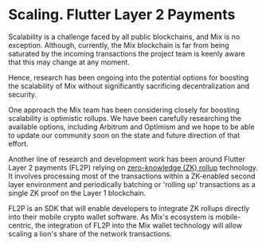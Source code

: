 # Scaling. Flutter Layer 2 Payments

Scalability is a challenge faced by all public blockchains, and Mix is no exception. Although, currently, the Mix blockchain is far from being saturated by the incoming transactions the project team is keenly aware that this may change at any moment.&#x20;

Hence, research has been ongoing into the potential options for boosting the scalability of Mix without significantly sacrificing decentralization and security.&#x20;

One approach the Mix team has been considering closely for boosting scalability is optimistic rollups. We have been carefully researching the available options, including Arbitrum and Optimism and we hope to be able to update our community soon on the state and future direction of that effort.&#x20;

Another line of research and development work has been around Flutter Layer 2 payments (FL2P) relying on [zero-knowledge (ZK) rollup](https://docs.ethhub.io/ethereum-roadmap/layer-2-scaling/zk-rollups/) technology. It involves processing most of the transactions within a ZK-enabled second layer environment and periodically batching or 'rolling up' transactions as a single ZK proof on the Layer 1 blockchain.

FL2P is an SDK that will enable developers to integrate ZK rollups directly into their mobile crypto wallet software. As Mix's ecosystem is mobile-centric, the integration of FL2P into the Mix wallet technology will allow scaling a lion's share of the network transactions. &#x20;
